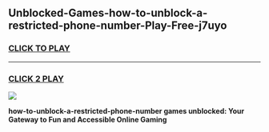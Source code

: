 
## Unblocked-Games-how-to-unblock-a-restricted-phone-number-Play-Free-j7uyo
<h3>
<a href="https://premium76.site?title=how-to-unblock-a-restricted-phone-number&ref=20M">CLICK TO PLAY</a></h3>
<hr>

<h3>
<a href="https://premium76.site?title=how-to-unblock-a-restricted-phone-number&ref=20M">CLICK 2 PLAY</a>
  
</h3>

<a href="https://premium76.site?title=how-to-unblock-a-restricted-phone-number&ref=19M"><img src="https://clearcache.store/games.png"></a>


**how-to-unblock-a-restricted-phone-number games unblocked: Your Gateway to Fun and Accessible Online Gaming**
